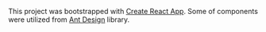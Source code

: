 This project was bootstrapped with [Create React App](https://github.com/facebook/create-react-app). Some of components were utilized from [Ant Design](https://ant.design/) library.
